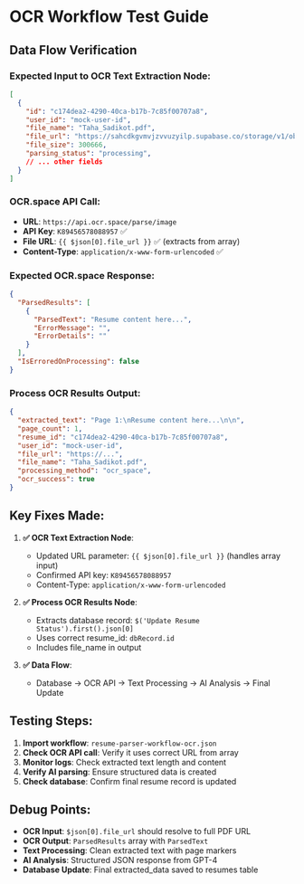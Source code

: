 # OCR Workflow Test Guide

## Data Flow Verification

### Expected Input to OCR Text Extraction Node:
```json
[
  {
    "id": "c174dea2-4290-40ca-b17b-7c85f00707a8",
    "user_id": "mock-user-id", 
    "file_name": "Taha_Sadikot.pdf",
    "file_url": "https://sahcdkgvmvjzvvuzyilp.supabase.co/storage/v1/object/public/resumes/mock-user-id/1758214664482_Taha_Sadikot.pdf",
    "file_size": 300666,
    "parsing_status": "processing",
    // ... other fields
  }
]
```

### OCR.space API Call:
- **URL**: `https://api.ocr.space/parse/image`
- **API Key**: `K89456578088957` ✅ 
- **File URL**: `{{ $json[0].file_url }}` ✅ (extracts from array)
- **Content-Type**: `application/x-www-form-urlencoded` ✅

### Expected OCR.space Response:
```json
{
  "ParsedResults": [
    {
      "ParsedText": "Resume content here...",
      "ErrorMessage": "",
      "ErrorDetails": ""
    }
  ],
  "IsErroredOnProcessing": false
}
```

### Process OCR Results Output:
```json
{
  "extracted_text": "Page 1:\nResume content here...\n\n",
  "page_count": 1,
  "resume_id": "c174dea2-4290-40ca-b17b-7c85f00707a8",
  "user_id": "mock-user-id",
  "file_url": "https://...",
  "file_name": "Taha_Sadikot.pdf",
  "processing_method": "ocr_space",
  "ocr_success": true
}
```

## Key Fixes Made:

1. **✅ OCR Text Extraction Node**:
   - Updated URL parameter: `{{ $json[0].file_url }}` (handles array input)
   - Confirmed API key: `K89456578088957`
   - Content-Type: `application/x-www-form-urlencoded`

2. **✅ Process OCR Results Node**:
   - Extracts database record: `$('Update Resume Status').first().json[0]`
   - Uses correct resume_id: `dbRecord.id`
   - Includes file_name in output

3. **✅ Data Flow**:
   - Database → OCR API → Text Processing → AI Analysis → Final Update

## Testing Steps:

1. **Import workflow**: `resume-parser-workflow-ocr.json`
2. **Check OCR API call**: Verify it uses correct URL from array
3. **Monitor logs**: Check extracted text length and content
4. **Verify AI parsing**: Ensure structured data is created
5. **Check database**: Confirm final resume record is updated

## Debug Points:

- **OCR Input**: `$json[0].file_url` should resolve to full PDF URL
- **OCR Output**: `ParsedResults` array with `ParsedText`
- **Text Processing**: Clean extracted text with page markers
- **AI Analysis**: Structured JSON response from GPT-4
- **Database Update**: Final extracted_data saved to resumes table